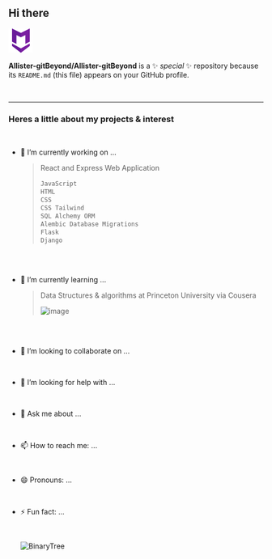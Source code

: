 ## Hi there   

![alt text](https://github.com/adam-p/markdown-here/raw/master/src/common/images/icon48.png "Logo Title Text 1")


**Allister-gitBeyond/Allister-gitBeyond** is a ✨ _special_ ✨ repository because its `README.md` (this file) appears on your GitHub profile.

<br>

______________________________________________________________________________________________________________________________________________

### Heres a little about my projects & interest

<br>

- 🔭 I’m currently working on ...

  > React and Express Web Application
  > 
    >     JavaScript
    >     HTML
    >     CSS
    >     CSS Tailwind 
    >     SQL Alchemy ORM 
    >     Alembic Database Migrations 
    >     Flask
    >     Django 

  <br><br>

- 🌱 I’m currently learning ...

  > Data Structures & algorithms at Princeton University via Cousera
  >
    >  ![image](https://i0.wp.com/bdtechtalks.com/wp-content/uploads/2022/12/binary-code.jpg?resize=679%2C420&ssl=1)
  
  <br><br>

  

- 👯 I’m looking to collaborate on ...

  <br>


- 🤔 I’m looking for help with ...

  <br>


- 💬 Ask me about ...

  <br>


- 📫 How to reach me: ...

  <br>
  

- 😄 Pronouns: ...

  <br>


- ⚡ Fun fact: ...


  <br>




  ![BinaryTree](https://github.com/lifeparticle/lifeparticle/blob/master/gh_social_light.png)




